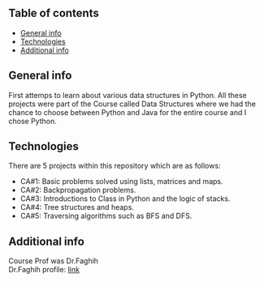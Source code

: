 ## Table of contents
* [General info](#general-info)
* [Technologies](#technologies)
* [Additional info](#add-info)


## General info
First attemps to learn about various data structures in Python. All these projects were part of the Course called Data Structures where we had the chance to choose between Python and Java for the entire course and I chose Python.
	
## Technologies
There are 5 projects within this repository which are as follows:
* CA#1: Basic problems solved using lists, matrices and maps.
* CA#2: Backpropagation problems.
* CA#3: Introductions to Class in Python and the logic of stacks.
* CA#4: Tree structures and heaps.
* CA#5: Traversing algorithms such as BFS and DFS.


## Additional info
Course Prof was Dr.Faghih\
 Dr.Faghih profile: [link](https://ece.ut.ac.ir/~f.faghih)

